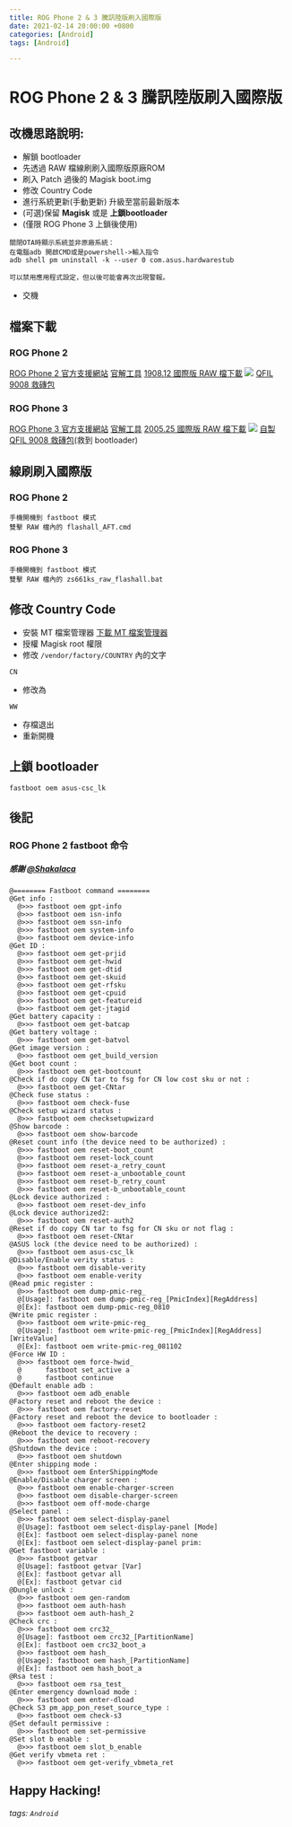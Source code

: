 ```yaml
---
title: ROG Phone 2 & 3 騰訊陸版刷入國際版
date: 2021-02-14 20:00:00 +0800
categories: [Android]
tags: [Android]

---
```


# ROG Phone 2 & 3 騰訊陸版刷入國際版

改機思路說明:
---
- 解鎖 bootloader
- 先透過 RAW 檔線刷刷入國際版原廠ROM
- 刷入 Patch 過後的 Magisk boot.img
- 修改 Country Code
- 進行系統更新(手動更新) 升級至當前最新版本
- (可選)保留 **Magisk** 或是 **上鎖bootloader**
- (僅限 ROG Phone 3 上鎖後使用)
```
關閉OTA時顯示系統並非原廠系統：
在電腦adb 開啟CMD或是powershell->輸入指令
adb shell pm uninstall -k --user 0 com.asus.hardwarestub

可以禁用應用程式設定，但以後可能會再次出現警報。
```
- 交機

檔案下載
---
### ROG Phone 2
[ROG Phone 2 官方支援網站](https://rog.asus.com/tw/phones/rog-phone-ii-model/helpdesk_download/)
[官解工具](https://dlcdnets.asus.com/pub/ASUS/ZenFone/ZS660KL/ZS660KL_0807-1814_SIGNED_UnlockTool_9.2.0.0_200807_fulldpi.apk)
[1908.12 國際版 RAW 檔下載](https://drive.google.com/file/d/1d0gcTCvAwW9-VTQexdvhlO8dJyRnpwzk/view?usp=sharing)
![](https://i.imgur.com/6fVITg8.jpg)
[QFIL 9008 救磚包](https://drive.google.com/file/d/1Ds82t7RmHT5XaJ-iImcYKnWluVYy_QyC/view?usp=sharing)
### ROG Phone 3
[ROG Phone 3 官方支援網站](https://rog.asus.com/tw/phones/rog-phone-3-model/helpdesk_download/)
[官解工具](https://dlcdnets.asus.com/pub/ASUS/ZenFone/ZS661KS/obiwan-0902-1738_SIGNED_UnlockTool_9.3.0.0_200820_fulldpi.apk)
[2005.25 國際版 RAW 檔下載](https://drive.google.com/file/d/1t8yfWBpliNUBRHFS88saHgkSA-sHh-0n/view?usp=sharing)
![](https://i.imgur.com/cm1kntC.jpg)
[自製 QFIL 9008 救磚包](https://drive.google.com/file/d/13d0YYQIY8lWUw69n6VSp0hlkMW2UsJhS/view?usp=sharing)(救到 bootloader)

線刷刷入國際版
---
### ROG Phone 2
```
手機開機到 fastboot 模式
雙擊 RAW 檔內的 flashall_AFT.cmd
```
### ROG Phone 3
```
手機開機到 fastboot 模式
雙擊 RAW 檔內的 zs661ks_raw_flashall.bat
```
修改 Country Code
---
- 安裝 MT 檔案管理器
[下載 MT 檔案管理器](https://www.coolapk.com/apk/bin.mt.plus)
- 授權 Magisk root 權限
- 修改 `/vendor/factory/COUNTRY` 內的文字
```
CN
```
- 修改為
```
WW
```
- 存檔退出
- 重新開機

上鎖 bootloader
---
```
fastboot oem asus-csc_lk
```

後記
---
### ROG Phone 2 fastboot 命令
##### 感謝 [@Shakalaca](https://github.com/shakalaca)
```
@======== Fastboot command ========
@Get info :
  @>>> fastboot oem gpt-info
  @>>> fastboot oem isn-info
  @>>> fastboot oem ssn-info
  @>>> fastboot oem system-info
  @>>> fastboot oem device-info
@Get ID :
  @>>> fastboot oem get-prjid
  @>>> fastboot oem get-hwid
  @>>> fastboot oem get-dtid
  @>>> fastboot oem get-skuid
  @>>> fastboot oem get-rfsku
  @>>> fastboot oem get-cpuid
  @>>> fastboot oem get-featureid
  @>>> fastboot oem get-jtagid
@Get battery capacity :
  @>>> fastboot oem get-batcap
@Get battery voltage :
  @>>> fastboot oem get-batvol
@Get image version :
  @>>> fastboot oem get_build_version
@Get boot count :
  @>>> fastboot oem get-bootcount
@Check if do copy CN tar to fsg for CN low cost sku or not :
  @>>> fastboot oem get-CNtar
@Check fuse status :
  @>>> fastboot oem check-fuse
@Check setup wizard status :
  @>>> fastboot oem checksetupwizard
@Show barcode :
  @>>> fastboot oem show-barcode
@Reset count info (the device need to be authorized) :
  @>>> fastboot oem reset-boot_count
  @>>> fastboot oem reset-lock_count
  @>>> fastboot oem reset-a_retry_count
  @>>> fastboot oem reset-a_unbootable_count
  @>>> fastboot oem reset-b_retry_count
  @>>> fastboot oem reset-b_unbootable_count
@Lock device authorized :
  @>>> fastboot oem reset-dev_info
@Lock device authorized2:
  @>>> fastboot oem reset-auth2
@Reset if do copy CN tar to fsg for CN sku or not flag :
  @>>> fastboot oem reset-CNtar
@ASUS lock (the device need to be authorized) :
  @>>> fastboot oem asus-csc_lk
@Disable/Enable verity status :
  @>>> fastboot oem disable-verity
  @>>> fastboot oem enable-verity
@Read pmic register :
  @>>> fastboot oem dump-pmic-reg_
  @[Usage]: fastboot oem dump-pmic-reg_[PmicIndex][RegAddress]
  @[Ex]: fastboot oem dump-pmic-reg_0810
@Write pmic register :
  @>>> fastboot oem write-pmic-reg_
  @[Usage]: fastboot oem write-pmic-reg_[PmicIndex][RegAddress][WriteValue]
  @[Ex]: fastboot oem write-pmic-reg_081102
@Force HW ID :
  @>>> fastboot oem force-hwid_
  @      fastboot set_active a
  @      fastboot continue
@Default enable adb :
  @>>> fastboot oem adb_enable
@Factory reset and reboot the device :
  @>>> fastboot oem factory-reset
@Factory reset and reboot the device to bootloader :
  @>>> fastboot oem factory-reset2
@Reboot the device to recovery :
  @>>> fastboot oem reboot-recovery
@Shutdown the device :
  @>>> fastboot oem shutdown
@Enter shipping mode :
  @>>> fastboot oem EnterShippingMode
@Enable/Disable charger screen :
  @>>> fastboot oem enable-charger-screen
  @>>> fastboot oem disable-charger-screen
  @>>> fastboot oem off-mode-charge
@Select panel :
  @>>> fastboot oem select-display-panel
  @[Usage]: fastboot oem select-display-panel [Mode]
  @[Ex]: fastboot oem select-display-panel none
  @[Ex]: fastboot oem select-display-panel prim:
@Get fastboot variable :
  @>>> fastboot getvar
  @[Usage]: fastboot getvar [Var]
  @[Ex]: fastboot getvar all
  @[Ex]: fastboot getvar cid
@Dungle unlock :
  @>>> fastboot oem gen-random
  @>>> fastboot oem auth-hash
  @>>> fastboot oem auth-hash_2
@Check crc :
  @>>> fastboot oem crc32_
  @[Usage]: fastboot oem crc32_[PartitionName]
  @[Ex]: fastboot oem crc32_boot_a
  @>>> fastboot oem hash_
  @[Usage]: fastboot oem hash_[PartitionName]
  @[Ex]: fastboot oem hash_boot_a
@Rsa test :
  @>>> fastboot oem rsa_test_
@Enter emergency download mode :
  @>>> fastboot oem enter-dload
@Check S3 pm_app_pon_reset_source_type :
  @>>> fastboot oem check-s3
@Set default permissive :
  @>>> fastboot oem set-permissive
@Set slot b enable :
  @>>> fastboot oem slot_b_enable
@Get verify vbmeta ret :
  @>>> fastboot oem get-verify_vbmeta_ret  
```


Happy Hacking!
---

###### tags: `Android`